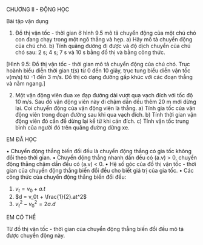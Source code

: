CHƯƠNG II - ĐỘNG HỌC

Bài tập vận dụng

1. Đồ thị vận tốc - thời gian ở hình 9.5 mô tả chuyển động của một chú chó con đang chạy trong một ngõ thẳng và hẹp.
a) Hãy mô tả chuyển động của chú chó.
b) Tính quãng đường đi được và độ dịch chuyển của chú chó sau: 2 s; 4 s; 7 s và 10 s bằng đồ thị và bằng công thức.

[Hình 9.5: Đồ thị vận tốc - thời gian mô tả chuyển động của chú chó. Trục hoành biểu diễn thời gian t(s) từ 0 đến 10 giây, trục tung biểu diễn vận tốc v(m/s) từ -1 đến 3 m/s. Đồ thị có dạng đường gấp khúc với các đoạn thẳng và nằm ngang.]

2. Một vận động viên đua xe đạp đường dài vượt qua vạch đích với tốc độ 10 m/s. Sau đó vận động viên này đi chậm dần đều thêm 20 m mới dừng lại. Coi chuyển động của vận động viên là thẳng.
a) Tính gia tốc của vận động viên trong đoạn đường sau khi qua vạch đích.
b) Tính thời gian vận động viên đó cần để dừng lại kể từ khi cán đích.
c) Tính vận tốc trung bình của người đó trên quãng đường dừng xe.

EM ĐÃ HỌC

• Chuyển động thẳng biến đổi đều là chuyển động thẳng có gia tốc không đổi theo thời gian.
• Chuyển động thẳng nhanh dần đều có (a.v) > 0, chuyển động thẳng chậm dần đều có (a.v) < 0.
• Hệ số góc của đồ thị vận tốc - thời gian của chuyển động thẳng biến đổi đều cho biết giá trị của gia tốc.
• Các công thức của chuyển động thẳng biến đổi đều:
1. $v_t = v_0 + a.t$
2. $d = v_0t + \frac{1}{2}.at^2$
3. $v_t^2 - v_0^2 = 2a.d$

EM CÓ THỂ

Từ đồ thị vận tốc - thời gian của chuyển động thẳng biến đổi đều mô tả được chuyển động này.